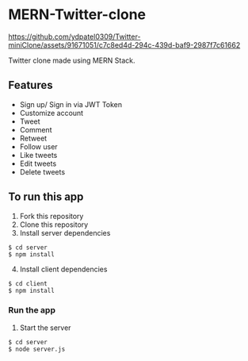 # MERN-Twitter-clone


https://github.com/ydpatel0309/Twitter-miniClone/assets/91671051/c7c8ed4d-294c-439d-baf9-2987f7c61662


Twitter clone made using MERN Stack.

## Features

- Sign up/ Sign in via JWT Token
- Customize account
- Tweet
- Comment
- Retweet
- Follow user
- Like tweets 
- Edit tweets 
- Delete tweets


## To run this app

1. Fork this repository
2. Clone this repository
3. Install server dependencies

```
$ cd server
$ npm install
```

4. Install client dependencies

```
$ cd client
$ npm install
```

### Run the app


1. Start the server

```
$ cd server
$ node server.js
```
